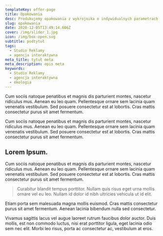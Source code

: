 ```yaml
---
templateKey: offer-page
title: Opakowania
desc: Produkujemy opakowania z wykrojnika o indywidualnych parametrach
slug: opakowania
date: 2020-12-05T13:49:14.606Z
cover: /img/slider_1.jpg
icon: /img/box-open.svg
subtitle: podtytuł
tags:
  - Studio Reklamy
  - agencja interaktywna
meta_title: tytuł meta
meta_description: opis meta
keywords:
  - Studio Reklamy
  - agencja interaktywna
  - ekologia
---
```

Cum sociis natoque penatibus et magnis dis parturient montes, nascetur ridiculus mus. Aenean eu leo quam. Pellentesque ornare sem lacinia quam venenatis vestibulum. Sed posuere consectetur est at lobortis. Cras mattis consectetur purus sit amet fermentum.

Cum sociis natoque penatibus et magnis dis parturient montes, nascetur ridiculus mus. Aenean eu leo quam. Pellentesque ornare sem lacinia quam venenatis vestibulum. Sed posuere consectetur est at lobortis. Cras mattis consectetur purus sit amet fermentum.

## Lorem Ipsum.

Cum sociis natoque penatibus et magnis dis parturient montes, nascetur ridiculus mus. Aenean eu leo quam. Pellentesque ornare sem lacinia quam venenatis vestibulum. Sed posuere consectetur est at lobortis. Cras mattis consectetur purus sit amet fermentum.

> Curabitur blandit tempus porttitor. Nullam quis risus eget urna mollis ornare vel eu leo. Nullam id dolor id nibh ultricies vehicula ut id elit.

Etiam porta sem malesuada magna mollis euismod. Cras mattis consectetur purus sit amet fermentum. Aenean lacinia bibendum nulla sed consectetur.

Vivamus sagittis lacus vel augue laoreet rutrum faucibus dolor auctor. Duis mollis, est non commodo luctus, nisi erat porttitor ligula, eget lacinia odio sem nec elit. Morbi leo risus, porta ac consectetur ac, vestibulum at eros.
